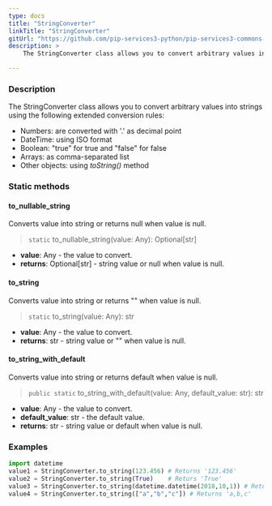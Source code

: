 ```yaml
---
type: docs
title: "StringConverter"
linkTitle: "StringConverter"
gitUrl: "https://github.com/pip-services3-python/pip-services3-commons-python"
description: > 
    The StringConverter class allows you to convert arbitrary values into strings.

---
```


### Description

 The StringConverter class allows you to convert arbitrary values into strings using the following extended conversion rules:

- Numbers: are converted with '.' as decimal point
- DateTime: using ISO format
- Boolean: "true" for true and "false" for false
- Arrays: as comma-separated list  
- Other objects: using *toString()* method

### Static methods

#### to_nullable_string
Converts value into string or returns null when value is null.

> `static` to_nullable_string(value: Any): Optional[str]

- **value**: Any - the value to convert.
- **returns**: Optional[str] - string value or null when value is null.

#### to_string
Converts value into string or returns "" when value is null.

> `static` to_string(value: Any): str

- **value**: Any - the value to convert.
- **returns**: str - string value or "" when value is null.

#### to_string_with_default
Converts value into string or returns default when value is null.

> `public static` to_string_with_default(value: Any, default_value: str): str

- **value**: Any - the value to convert.
- **default_value**: str - the default value.
- **returns**: str - string value or default when value is null.


### Examples

```python
import datetime
value1 = StringConverter.to_string(123.456) # Returns '123.456'
value2 = StringConverter.to_string(True)    # Returs 'True'
value3 = StringConverter.to_string(datetime.datetime(2018,10,1)) # Returns '2018-10-01T00:00:00Z'"2018-01-01T00:00:00.00"
value4 = StringConverter.to_string(["a","b","c"]) # Returns 'a,b,c'
```
